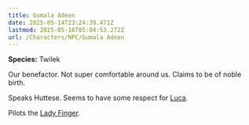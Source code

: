 ```yaml
---
title: Gumala Adeen
date: 2025-05-14T23:24:39.471Z
lastmod: 2025-05-16T05:04:53.272Z
url: /Characters/NPC/Gumala Adeen
---
```

**Species:** Twilek

Our benefactor. Not super comfortable around us. Claims to be of noble birth.

Speaks Huttese. Seems to have some respect for [Luca](/PCs/Luca).

Pilots the [Lady Finger](/Plot/Lady%20Finger).
